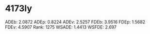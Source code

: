 # 4173ly

ADEb: 2.0872
ADEp: 0.8224
ADEv: 2.5257
FDEb: 3.9516
FDEp: 1.5682
FDEv: 4.5907
Rank: 1275
WSADE: 1.4413
WSFDE: 2.697